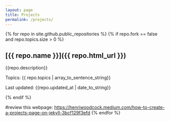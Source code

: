 ```yaml
---
layout: page
title: Projects
permalink: /projects/
---
```


{% for repo in site.github.public_repositories %}
{% if repo.fork == false and repo.topics.size > 0 %}



## [{{ repo.name }}]({{ repo.html_url }})

{{repo.description}}

Topics: {{ repo.topics | array_to_sentence_string}}

Last updated: {{repo.updated_at | date_to_string}}

{% endif %}

#review this webpage: https://henriwoodcock.medium.com/how-to-create-a-projects-page-on-jekyll-3bcf129f3efd
{% endfor %}
